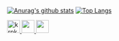 [![Anurag's github stats](https://github-readme-stats.vercel.app/api?username=krpk1900&count_private=true&theme=algolia)](https://github.com/anuraghazra/github-readme-stats)
[![Top Langs](https://github-readme-stats.vercel.app/api/top-langs/?username=krpk1900&layout=compact&count_private=true&theme=algolia)](https://github.com/anuraghazra/github-readme-stats)


<!--
[![trophy](https://github-profile-trophy.vercel.app/?username=krpk1900&column=7&theme=onedark)](https://github.com/ryo-ma/github-profile-trophy)
-->

<p align="left">
  <a href="https://github.com/krpk1900/krpk1900/">
    <img height="30" src="https://komarev.com/ghpvc/?username=krpk1900" alt="krpk1900" />
  </a>
  <a href="http://qiita.com/krpk1900">
    <img height="30" src="https://qiita-badge.apiapi.app/s/krpk1900/posts.svg" />
  </a>
  <a href="http://qiita.com/krpk1900">
    <img height="30" src="https://qiita-badge.apiapi.app/s/krpk1900/contributions.svg" />
  </a>
</p>
